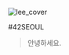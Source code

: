 ![lee_cover](https://user-images.githubusercontent.com/44021629/103233846-75268680-4981-11eb-806d-58b167a16cc1.jpg)

#42SEOUL
> 안녕하세요.
